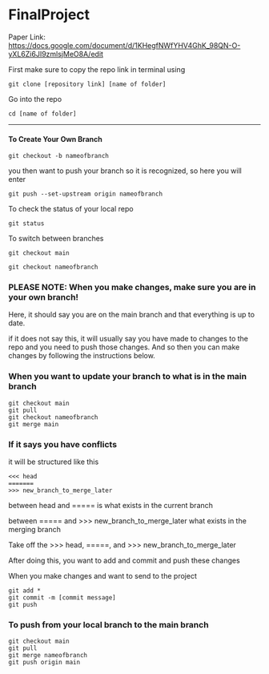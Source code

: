 # FinalProject

Paper Link: https://docs.google.com/document/d/1KHegfNWfYHV4GhK_98QN-O-yXL6Zi6JI9zmlsjMeO8A/edit

First make sure to copy the repo link in terminal using 

```
git clone [repository link] [name of folder]
``` 

Go into the repo 

```
cd [name of folder]
```

----------------------------------------------------------

#### To Create Your Own Branch 
```
git checkout -b nameofbranch
```

you then want to push your branch so it is recognized, so here you will enter 

```
git push --set-upstream origin nameofbranch
```

To check the status of your local repo

``` 
git status 
```

To switch between branches 

```
git checkout main

git checkout nameofbranch
```

### PLEASE NOTE: When you make changes, make sure you are in your own branch! 

Here, it should say you are on the main branch and that everything is up to date. 

if it does not say this, it will usually say you have made to changes to the repo and you need to push those changes. And so then you can make changes by following the instructions below. 


### When you want to update your branch to what is in the main branch

```
git checkout main 
git pull 
git checkout nameofbranch
git merge main 
```

### If it says you have conflicts

it will be structured like this 
```
<<< head
=======
>>> new_branch_to_merge_later
```
 between head and =====
 is what exists in the current branch 
 
 between ===== and >>> new_branch_to_merge_later 
 what exists in the merging branch 
 
 Take off the >>> head, =====, and >>> new_branch_to_merge_later

After doing this, you want to add and commit and push these changes

When you make changes and want to send to the project

```
git add *
git commit -m [commit message]
git push 
```

### To push from your local branch to the main branch 

```
git checkout main
git pull 
git merge nameofbranch
git push origin main
```
